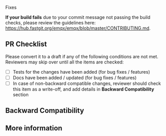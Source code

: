 <!-- Please describe the current behavior and link to a relevant issue. -->
Fixes <issue-number>

**If your build fails** due to your commit message not passing the build checks, please review the guidelines here: https://hub.fastgit.org/emqx/emqx/blob/master/CONTRIBUTING.md.

## PR Checklist
Please convert it to a draft if any of the following conditions are not met. Reviewers may skip over until all the items are checked:

- [ ] Tests for the changes have been added (for bug fixes / features)
- [ ] Docs have been added / updated (for bug fixes / features)
- [ ] In case of non-backward compatible changes, reviewer should check this item as a write-off, and add details in **Backward Compatibility** section

## Backward Compatibility

## More information
